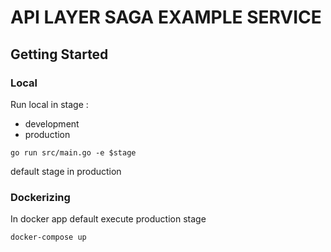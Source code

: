 # API LAYER SAGA EXAMPLE SERVICE

## Getting Started

### Local
Run local in stage :
- development
- production
```
go run src/main.go -e $stage
```
default stage in production

### Dockerizing
In docker app default execute production stage
```
docker-compose up
```

